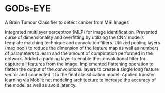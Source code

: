 # GODs-EYE

A Brain Tumour Classifier to detect cancer from MRI Images 

Integrated multilayer perceptron (MLP) for image identification. Prevented curse of dimensionality and overfitting by utilizing the CNN model’s template matching technique and convolution filters.
Utilized pooling layers (max pool) to reduce the dimension of the feature map as well as numbers of parameters to learn and the amount of computation performed in the network. Added a padding layer to enable the convolutional filter for capture all features from the image.
Implemented flattening operation to flatten the output of the convolutional layers to create a single long feature vector and connected it to the final classification model. Applied transfer learning via Mobile net modeling architecture to increase the accuracy of the model as well as avoid latency.
